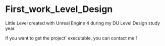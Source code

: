 # First_work_Level_Design
Little Level created with Unreal Engine 4 during my DU Level Design study year.

If you want to get the project' executable, you can contact me !
